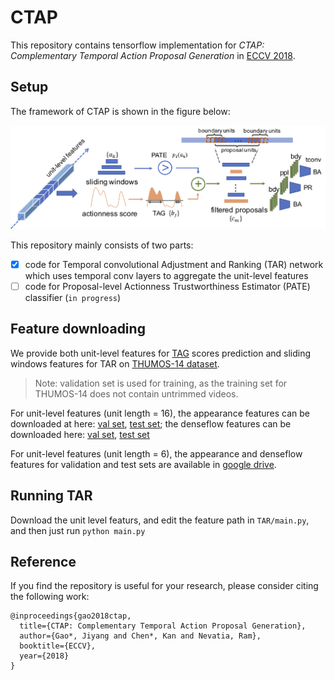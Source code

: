 # CTAP
This repository contains tensorflow implementation for *CTAP: Complementary Temporal Action Proposal Generation* in [ECCV 2018](https://arxiv.org/pdf/1807.04821.pdf).

## Setup
The framework of CTAP is shown in the figure below:

<p align="center">
  <img src='img/framework.png' width='900'/>
</p>

This repository mainly consists of two parts: 

- [x] code for Temporal convolutional Adjustment and Ranking (TAR) network which uses temporal conv layers to aggregate the unit-level features 
- [ ] code for Proposal-level Actionness Trustworthiness Estimator (PATE) classifier (`in progress`) 

## Feature downloading

We provide both unit-level features for [TAG](https://github.com/yjxiong/action-detection) scores prediction and sliding windows features for TAR on [THUMOS-14 dataset](http://crcv.ucf.edu/THUMOS14/). 

> Note: validation set is used for training, as the training set for THUMOS-14 does not contain untrimmed videos.

For unit-level features (unit length = 16), the appearance features can be downloaded at here: [val set](https://drive.google.com/file/d/180YUoPvyaF2Z_T9KMKINLdDQCZEg60Jb/view?usp=sharing), [test set](https://drive.google.com/file/d/1x9Q78AZiAGqx4XB2zO3SEKp1htsATlnU/view?usp=sharing); the denseflow features can be downloaded here: [val set](https://drive.google.com/file/d/1-6dmY_Uy-H19HxvfK_wUFQCYHmlPzwFx/view?usp=sharing), [test set](https://drive.google.com/file/d/1Qm9lIJQFm5s6hDSB_2k1tj8q2tnabflJ/view?usp=sharing)

For unit-level features (unit length = 6), the appearance and denseflow features for validation and test sets are available in [google drive](http://www.google.com).

## Running TAR
Download the unit level featurs, and edit the feature path in `TAR/main.py`, and then just run  `python main.py`

## Reference

If you find the repository is useful for your research, please consider citing the following work:

```
@inproceedings{gao2018ctap,
  title={CTAP: Complementary Temporal Action Proposal Generation},
  author={Gao*, Jiyang and Chen*, Kan and Nevatia, Ram},
  booktitle={ECCV},
  year={2018}
}
```
